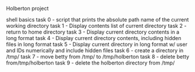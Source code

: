 Holberton project

shell basics
task 0 - script that prints the absolute path name of the current working directory
task 1 - Display contents list of current directory
task 2 - return to home directory
task 3 - Display current directory contents in a long format
task 4 - Display current directory contents, including hidden files in long format
task 5 - Display current directory in long format w/ user and IDs numerically and include hidden files
task 6 - create a directory in /tmp/
task 7 - move betty from /tmp/ to /tmp/holberton
task 8 - delete betty from/tmp/holberton
task 9 - delete the holberton directory from /tmp/